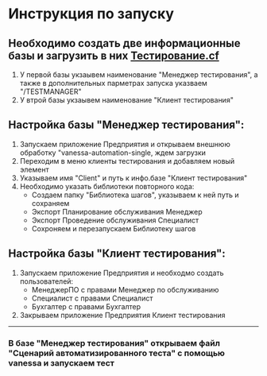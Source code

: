 #  Инструкция по запуску
## Необходимо создать две информационные базы и загрузить в них [Тестирование.cf](https://github.com/Mikhail0806/diplomaWork/blob/6a34fb4b184eb6bf0a57b885aafbd979baa56ee4/Releases/Tetesting/%D0%A2%D0%B5%D1%81%D1%82%D0%B8%D1%80%D0%BE%D0%B2%D0%B0%D0%BD%D0%B8%D0%B5.cf)
1. У первой базы укзаывем наименование "Менеджер тестирования", а также в дополнительных парметрах запуска указваем "/TESTMANAGER"
2. У втрой базы укзаывем наименование "Клиент тестирования"

## Настройка базы "Менеджер тестирования":
1. Запускаем приложение Предприятия и открываем внешнюю обработку "vanessa-automation-single, ждем загрузки
2. Переходим в меню клиенты тестирования и добавляем новый элемент
3. Указываем имя "Client" и путь к инфо.базе "Клиент тестирования"
4. Необходимо указать библиотеки повторного кода:
   * Создаем папку "Библиотека шагов", указываем к ней путь и сохраняем
   * Экспорт Планирование обслуживания Менеджер
   * Экспорт Проведение  обслуживания Специалист
   * Сохроняем и перезапускаем Библиотеку шагов
   
## Настройка базы "Клиент тестирования":
1. Запускаем приложение Предприятия и необходмо создать пользователей:
   * МенеджерПО с правами Менеджер по обслуживанию
   * Специалист с правами Специалист
   * Бухгалтер с правами Бухгалтер
2. Закрываем приложение Предприятия Клиент тестирования
***
### В базе "Менеджер тестирования" открываем файл "Сценарий автоматизированного теста" с помощью vanessa  и запускаем тест
